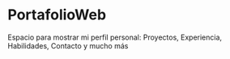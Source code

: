 # PortafolioWeb
Espacio para mostrar mi perfil personal: Proyectos, Experiencia, Habilidades, Contacto y mucho más

